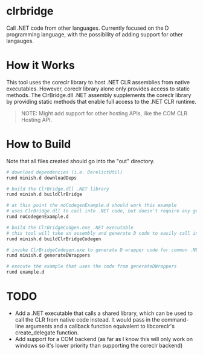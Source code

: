 # clrbridge

Call .NET code from other languages.  Currently focused on the D programming language, with the possibility of adding support for other langauges.

# How it Works

This tool uses the coreclr library to host .NET CLR assemblies from native executables. However, coreclr library alone only provides access to static methods. The ClrBridge.dll .NET assembly supplements the coreclr library by providing static methods that enable full access to the .NET CLR runtime.

> NOTE: Might add support for other hosting APIs, like the COM CLR Hosting API.

# How to Build

Note that all files created should go into the "out" directory.

```bash
# download dependencies (i.e. DerelictUtil)
rund minish.d downloadDeps

# build the ClrBridge.dll .NET library
rund minish.d buildClrBridge

# at this point the noCodegenExample.d should work this example
# uses ClrBridge.dll to call into .NET code, but doesn't require any generated code
rund noCodegenExample.d

# build the ClrBridgeCodgen.exe .NET executable
# this tool will take an assembly and generate D code to easily call into it
rund minish.d buildClrBridgeCodegen

# invoke ClrBridgeCodegen.exe to generate D wrapper code for common .NET libraries
rund minish.d generateDWrappers

# execute the example that uses the code from generateDWrappers
rund example.d
```

# TODO

* Add a .NET executable that calls a shared library, which can be used to call the CLR from native code instead.  It would pass in the command-line arguments and a callback function equivalent to libcoreclr's create_delegate function.
* Add support for a COM backend (as far as I know this will only work on windows so it's lower priority than supporting the coreclr backend)

